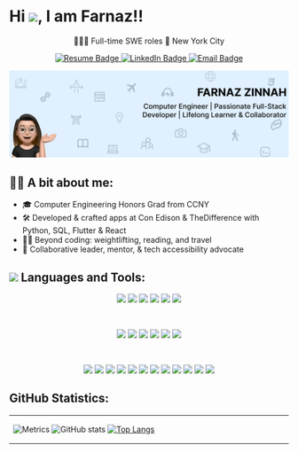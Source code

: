 <h1>Hi <img src="https://media.giphy.com/media/hvRJCLFzcasrR4ia7z/giphy.gif" width="25">, I am Farnaz!!</h1>


<p align="center">
🧘🏻‍♀️ Full-time SWE roles 📍 New York City  <br>


<p align="center">
  <a href="https://drive.google.com/file/d/1Ob2PkmUj22DiadrF4dFDjvHCkcD8Eoe9/view" target="_blank">
    <img src="https://img.shields.io/badge/Resume-brightgreen" alt="Resume Badge">
  </a>

  <a href="https://www.linkedin.com/in/farnaz-zinnah/" target="_blank">
    <img src="https://img.shields.io/badge/LinkedIn-orange" alt="LinkedIn Badge">
  </a>

  <a href="mailto:farnazsamia@gmail.com">
    <img src="https://img.shields.io/badge/Email-blueviolet" alt="Email Badge">
  </a>
</p>



<p align="center">
  <img src="https://github.com/fzinnah17/fzinnah17/blob/main/git.png" alt="My Banner"><br>
</p>


## 👩🏻 A bit about me: 
- 🎓 Computer Engineering Honors Grad from CCNY
- 🛠 Developed & crafted apps at Con Edison & TheDifference with Python, SQL, Flutter & React
- 🏋️‍♂️ Beyond coding: weightlifting, reading, and travel
- 📖 Collaborative leader, mentor, & tech accessibility advocate

## <img src="https://media2.giphy.com/media/QssGEmpkyEOhBCb7e1/giphy.gif?cid=ecf05e47a0n3gi1bfqntqmob8g9aid1oyj2wr3ds3mg700bl&rid=giphy.gif" width ="25"> Languages and Tools:

<p align="center" > 
    <img src="https://img.icons8.com/fluency/48/000000/javascript.png" width="28"/>
    <img src="https://img.icons8.com/fluency/48/000000/python.png" width="28"/>
    <img src="https://img.icons8.com/color/48/000000/java-coffee-cup-logo.png" width="28"/>
    <img src="https://img.icons8.com/fluency/48/000000/markdown.png" width="28"/>
    <img src="https://img.icons8.com/color/48/000000/c-plus-plus-logo.png" width="28"/>
    <img src="https://img.icons8.com/color/48/000000/c-sharp-logo.png" width="28"/>
</p>
</br>

<p align="center" > 
    <img src="https://upload.wikimedia.org/wikipedia/commons/thumb/a/a7/React-icon.svg/1200px-React-icon.svg.png" width="28"/>
    <img src="https://d2nir1j4sou8ez.cloudfront.net/wp-content/uploads/2021/12/nextjs-boilerplate-logo.png" width="28"/>
    <img src="https://upload.wikimedia.org/wikipedia/commons/thumb/4/4c/Typescript_logo_2020.svg/1200px-Typescript_logo_2020.svg.png" width="28"/>
    <img src="https://avatars.githubusercontent.com/u/67109815?s=280&v=4" width="28"/>
    <img src="https://upload.wikimedia.org/wikipedia/commons/thumb/b/b2/Bootstrap_logo.svg/1200px-Bootstrap_logo.svg.png" width="28"/>
    <img src="https://www.datocms-assets.com/45470/1631026680-logo-react-native.png" width="28"/>
</p>

</br>
<p align="center" > 
    <img src="https://upload.wikimedia.org/wikipedia/commons/thumb/d/d9/Node.js_logo.svg/1200px-Node.js_logo.svg.png" width="28"/>
    <img src="https://cdn-icons-png.flaticon.com/512/2867/2867342.png" width="28"/>
    <img src="https://git-scm.com/images/logos/downloads/Git-Icon-1788C.png" width="28"/>
    <img src="https://icons8.com/icon/v551nqGeHhGn/github" width="28"/>
    <img src="https://msdynamicsnavashwinitripathi.files.wordpress.com/2021/01/docker_logo.png" width="28"/>
    <img src="https://static-00.iconduck.com/assets.00/postman-icon-497x512-beb7sy75.png" width="28"/>
    <img src="https://upload.wikimedia.org/wikipedia/commons/thumb/5/5c/AWS_Simple_Icons_AWS_Cloud.svg/2560px-AWS_Simple_Icons_AWS_Cloud.svg.png" width="28"/>
    <img src="https://cdn4.iconfinder.com/data/icons/google-i-o-2016/512/google_firebase-2-512.png" width="28"/>
    <img src="https://pbs.twimg.com/profile_images/1452637606559326217/GFz_P-5e_400x400.png" width="28"/>
    <img src="https://icons.veryicon.com/png/o/application/app-icon-7/jira-5.png" width="28"/>
    <img src="https://pipedream.com/s.v0/app_1YMhwo/logo/orig" width="28"/>
    <img src="https://quolum.com/blog/wp-content/uploads/2023/01/coverimage.png" width="28"/>
</p>

## GitHub Statistics:

<table>
  <tr>
    <td valign="top" width="50%">

![Metrics](https://metrics.lecoq.io/fzinnah17)
![GitHub stats](https://github-readme-stats.vercel.app/api?username=fzinnah17&show_icons=true&theme=radical&cache_seconds=0)
[![Top Langs](https://github-readme-stats.vercel.app/api/top-langs/?username=fzinnah17&layout=compact)](https://github.com/fzinnah17/github-readme-stats)

  </tr>
</table>